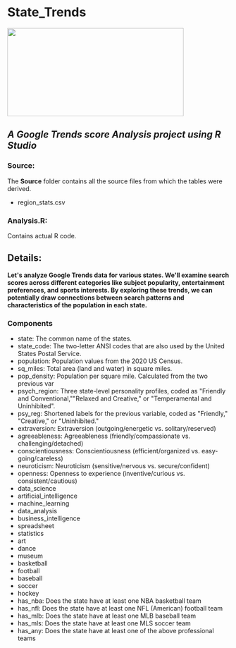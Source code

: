 # State_Trends
<img src="https://qph.cf2.quoracdn.net/main-qimg-7fa86c3bfbd2b14eaf97c42eca280e89" width=400 height=200>

## *A Google Trends score Analysis project using R Studio*

### Source:
The **Source** folder contains all the source files from which the tables were derived. <br>
* region_stats.csv <br>

### Analysis.R:
Contains actual R code. <br>

## Details:
**Let's analyze Google Trends data for various states. We'll examine search scores across different categories like subject popularity, entertainment preferences, and sports interests. By exploring these trends, we can potentially draw connections between search patterns and characteristics of the population in each state.** <br>

### Components
- state: The common name of the states.
- state_code: The two-letter ANSI codes that are also used by the United States Postal Service.
- population: Population values from the 2020 US Census.
- sq_miles: Total area (land and water) in square miles.
- pop_density: Population per square mile. Calculated from the two previous var
- psych_region: Three state-level personality profiles, coded as "Friendly and Conventional,""Relaxed and Creative," or "Temperamental and Uninhibited".
- psy_reg: Shortened labels for the previous variable, coded as "Friendly," "Creative," or "Uninhibited."
- extraversion: Extraversion (outgoing/energetic vs. solitary/reserved)
- agreeableness: Agreeableness (friendly/compassionate vs. challenging/detached)
- conscientiousness: Conscientiousness (efficient/organized vs. easy-going/careless)
- neuroticism: Neuroticism (sensitive/nervous vs. secure/confident)
- openness: Openness to experience (inventive/curious vs. consistent/cautious)
- data_science
- artificial_intelligence
- machine_learning
- data_analysis
- business_intelligence
- spreadsheet
- statistics
- art
- dance
- museum
- basketball
- football
- baseball
- soccer
- hockey
- has_nba: Does the state have at least one NBA basketball team
- has_nfl: Does the state have at least one NFL (American) football team
- has_mlb: Does the state have at least one MLB baseball team
- has_mls: Does the state have at least one MLS soccer team
- has_any: Does the state have at least one of the above professional teams
